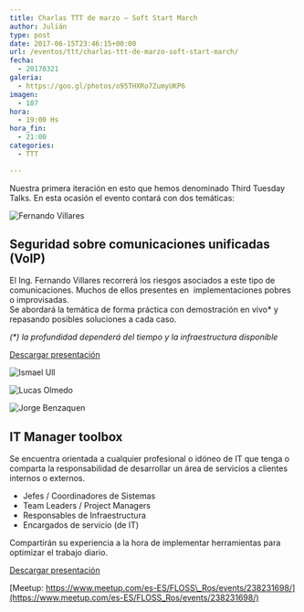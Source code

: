 ```yaml
---
title: Charlas TTT de marzo – Soft Start March
author: Julián
type: post
date: 2017-06-15T23:46:15+00:00
url: /eventos/ttt/charlas-ttt-de-marzo-soft-start-march/
fecha:
  - 20170321
galeria:
  - https://goo.gl/photos/o95THXRo7ZumyUKP6
imagen:
  - 187
hora:
  - 19:00 Hs
hora_fin:
  - 21:00
categories:
  - TTT

---
```

Nuestra primera iteración en esto que hemos denominado Third Tuesday Talks. En esta ocasión el evento contará con dos temáticas:  

![Fernando Villares](https://itfloss.rocks/wp-content/themes/hummingBird/img/fer.jpg)

**Seguridad sobre comunicaciones unificadas (VoIP)**
----------------------------------------------------

El Ing. Fernando Villares recorrerá los riesgos asociados a este tipo de comunicaciones. Muchos de ellos presentes en  implementaciones pobres o improvisadas.  
Se abordará la temática de forma práctica con demostración en vivo\* y repasando posibles soluciones a cada caso.

_(\*) la profundidad dependerá del tiempo y la infraestructura disponible_

[Descargar presentación](https://goo.gl/hRnviD)

![Ismael Ull](https://itfloss.rocks/wp-content/themes/hummingBird/img/ismael.jpg)

![Lucas Olmedo](https://itfloss.rocks/wp-content/themes/hummingBird/img/lucas_olmedo.jpg)

![Jorge Benzaquen](https://itfloss.rocks/wp-content/themes/hummingBird/img/jorge_benzaquen.jpg)

**IT Manager toolbox**
----------------------

Se encuentra orientada a cualquier profesional o idóneo de IT que tenga o comparta la responsabilidad de desarrollar un área de servicios a clientes internos o externos.

*   Jefes / Coordinadores de Sistemas
*   Team Leaders / Project Managers
*   Responsables de Infraestructura
*   Encargados de servicio (de IT)

Compartirán su experiencia a la hora de implementar herramientas para optimizar el trabajo diario.

[Descargar presentación](https://goo.gl/emmiE1)

[Meetup: https://www.meetup.com/es-ES/FLOSS\_Ros/events/238231698/](https://www.meetup.com/es-ES/FLOSS_Ros/events/238231698/)